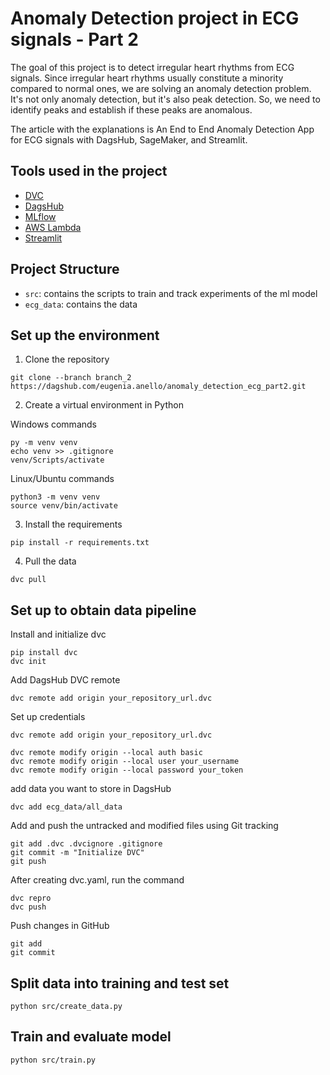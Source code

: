 # Anomaly Detection project in ECG signals - Part 2
The goal of this project is to detect irregular heart rhythms from ECG signals. Since irregular heart rhythms usually constitute a minority compared to normal ones, we are solving an anomaly detection problem. It's not only anomaly detection, but it's also peak detection. So, we need to identify peaks and establish if these peaks are anomalous.

The article with the explanations is An End to End Anomaly Detection App for ECG signals with DagsHub, SageMaker, and Streamlit.

## Tools used in the project

* [DVC](https://dvc.org/)
* [DagsHub](https://dagshub.com/)
* [MLflow](https://mlflow.org/)
* [AWS Lambda](https://aws.amazon.com/lambda/?nc1=h_ls)
* [Streamlit](https://streamlit.io/)

## Project Structure

* ```src```: contains the scripts to train and track experiments of the ml model
* ```ecg_data```: contains the data

## Set up the environment

1. Clone the repository

```
git clone --branch branch_2 https://dagshub.com/eugenia.anello/anomaly_detection_ecg_part2.git
````

2. Create a virtual environment in Python

Windows commands

```
py -m venv venv
echo venv >> .gitignore
venv/Scripts/activate 
````

Linux/Ubuntu commands
```
python3 -m venv venv
source venv/bin/activate
```
3. Install the requirements

```
pip install -r requirements.txt
````

4. Pull the data

```
dvc pull
```

## Set up to obtain data pipeline
Install and initialize dvc
```
pip install dvc
dvc init
```
Add DagsHub DVC remote
```
dvc remote add origin your_repository_url.dvc
```
Set up credentials
```
dvc remote add origin your_repository_url.dvc
```

```
dvc remote modify origin --local auth basic 
dvc remote modify origin --local user your_username 
dvc remote modify origin --local password your_token
```

add data you want to store in DagsHub
```
dvc add ecg_data/all_data
```
Add and push the untracked and modified files using Git tracking
```
git add .dvc .dvcignore .gitignore
git commit -m "Initialize DVC"
git push
```

After creating dvc.yaml, run the command
```
dvc repro
dvc push
```
Push changes in GitHub
```
git add
git commit
```
## Split data into training and test set

```
python src/create_data.py
```

## Train and evaluate model 
```
python src/train.py
```
